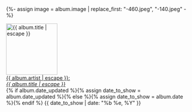 {%- assign image = album.image | replace_first: "-460.jpeg", "-140.jpeg" -%}
<td class="spotlight"><a href="{{ album.url }}"><img class="spotlight" width=140 height=140 src="{{ image }}" alt="{{ album.title | escape }}"><br>
{{ album.artist | escape }}:<br><em>{{ album.title | escape }}</em></a><br>
{% if album.date_updated %}{% assign date_to_show = album.date_updated %}{% else %}{% assign date_to_show = album.date %}{% endif %}
<span class="subtext">{{ date_to_show | date: "%b %e, %Y" }}</span>
</td>